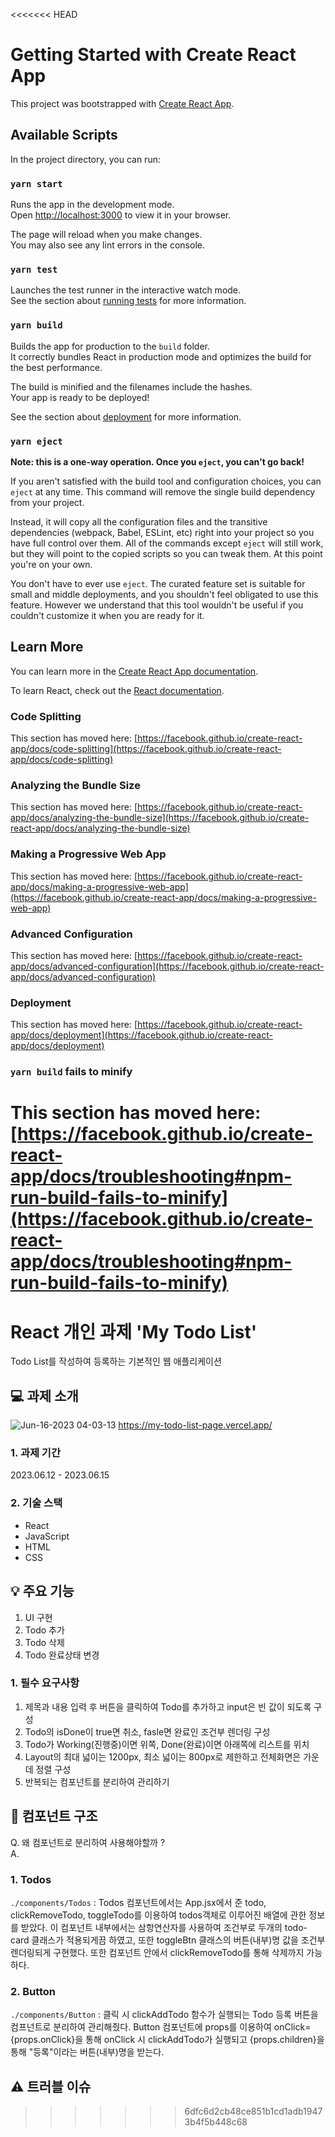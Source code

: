<<<<<<< HEAD
# Getting Started with Create React App

This project was bootstrapped with [Create React App](https://github.com/facebook/create-react-app).

## Available Scripts

In the project directory, you can run:

### `yarn start`

Runs the app in the development mode.\
Open [http://localhost:3000](http://localhost:3000) to view it in your browser.

The page will reload when you make changes.\
You may also see any lint errors in the console.

### `yarn test`

Launches the test runner in the interactive watch mode.\
See the section about [running tests](https://facebook.github.io/create-react-app/docs/running-tests) for more information.

### `yarn build`

Builds the app for production to the `build` folder.\
It correctly bundles React in production mode and optimizes the build for the best performance.

The build is minified and the filenames include the hashes.\
Your app is ready to be deployed!

See the section about [deployment](https://facebook.github.io/create-react-app/docs/deployment) for more information.

### `yarn eject`

**Note: this is a one-way operation. Once you `eject`, you can't go back!**

If you aren't satisfied with the build tool and configuration choices, you can `eject` at any time. This command will remove the single build dependency from your project.

Instead, it will copy all the configuration files and the transitive dependencies (webpack, Babel, ESLint, etc) right into your project so you have full control over them. All of the commands except `eject` will still work, but they will point to the copied scripts so you can tweak them. At this point you're on your own.

You don't have to ever use `eject`. The curated feature set is suitable for small and middle deployments, and you shouldn't feel obligated to use this feature. However we understand that this tool wouldn't be useful if you couldn't customize it when you are ready for it.

## Learn More

You can learn more in the [Create React App documentation](https://facebook.github.io/create-react-app/docs/getting-started).

To learn React, check out the [React documentation](https://reactjs.org/).

### Code Splitting

This section has moved here: [https://facebook.github.io/create-react-app/docs/code-splitting](https://facebook.github.io/create-react-app/docs/code-splitting)

### Analyzing the Bundle Size

This section has moved here: [https://facebook.github.io/create-react-app/docs/analyzing-the-bundle-size](https://facebook.github.io/create-react-app/docs/analyzing-the-bundle-size)

### Making a Progressive Web App

This section has moved here: [https://facebook.github.io/create-react-app/docs/making-a-progressive-web-app](https://facebook.github.io/create-react-app/docs/making-a-progressive-web-app)

### Advanced Configuration

This section has moved here: [https://facebook.github.io/create-react-app/docs/advanced-configuration](https://facebook.github.io/create-react-app/docs/advanced-configuration)

### Deployment

This section has moved here: [https://facebook.github.io/create-react-app/docs/deployment](https://facebook.github.io/create-react-app/docs/deployment)

### `yarn build` fails to minify

This section has moved here: [https://facebook.github.io/create-react-app/docs/troubleshooting#npm-run-build-fails-to-minify](https://facebook.github.io/create-react-app/docs/troubleshooting#npm-run-build-fails-to-minify)
=======
# React 개인 과제 'My Todo List'
Todo List를 작성하여 등록하는 기본적인 웹 애플리케이션  

## 💻 과제 소개
![Jun-16-2023 04-03-13](https://github.com/huizhenz/MyTodoListPage/assets/133093192/4aa2c462-9636-4928-a8f0-9a053a0db696)
<https://my-todo-list-page.vercel.app/>

### 1. 과제 기간
2023.06.12 - 2023.06.15

### 2. 기술 스택
- React  
- JavaScript  
- HTML  
- CSS  

## 💡 주요 기능 
1. UI 구현
2. Todo 추가
3. Todo 삭제
4. Todo 완료상태 변경
   
### 1. 필수 요구사항
1. 제목과 내용 입력 후 버튼을 클릭하여 Todo를 추가하고 input은 빈 값이 되도록 구성
2. Todo의 isDone이 true면 취소, fasle면 완료인 조건부 렌더링 구성
3. Todo가 Working(진행중)이면 위쪽, Done(완료)이면 아래쪽에 리스트를 위치
4. Layout의 최대 넓이는 1200px, 최소 넓이는 800px로 제한하고 전체화면은 가운데 정렬 구성
5. 반복되는 컴포넌트를 분리하여 관리하기

## 🔗 컴포넌트 구조
Q. 왜 컴포넌트로 분리하여 사용해야할까 ?  
A. 

### 1. Todos
`./components/Todos`
: Todos 컴포넌트에서는 App.jsx에서 준 todo, clickRemoveTodo, toggleTodo를 이용하여 todos객체로 이루어진 배열에 관한 정보를 받았다. 이 컴포넌트 내부에서는 삼항연산자를 사용하여 조건부로 두개의 todo-card 클래스가 적용되게끔 하였고, 또한 toggleBtn 클래스의 버튼(내부)명 값을 조건부 렌더링되게 구현했다. 또한 컴포넌트 안에서 clickRemoveTodo를 통해 삭제까지 가능하다.

### 2. Button
`./components/Button`
: 클릭 시 clickAddTodo 함수가 실행되는 Todo 등록 버튼을 컴프넌트로 분리하여 관리해줬다. Button 컴포넌트에 props를 이용하여 onClick={props.onClick}을 통해 onClick 시 clickAddTodo가 실행되고 {props.children}을 통해 "등록"이라는 버튼(내부)명을 받는다.

## ⚠️ 트러블 이슈

>>>>>>> 6dfc6d2cb48ce851b1cd1adb19473b4f5b448c68
